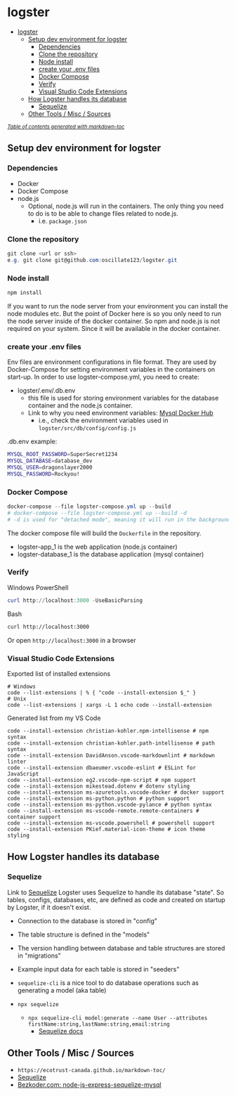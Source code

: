 # logster

- [logster](#logster)
  * [Setup dev environment for logster](#setup-dev-environment-for-logster)
    + [Dependencies](#dependencies)
    + [Clone the repository](#clone-the-repository)
    + [Node install](#node-install)
    + [create your .env files](#create-your-env-files)
    + [Docker Compose](#docker-compose)
    + [Verify](#verify)
    + [Visual Studio Code Extensions](#visual-studio-code-extensions)
  * [How Logster handles its database](#how-logster-handles-its-database)
    + [Sequelize](#sequelize)
  * [Other Tools / Misc / Sources](#other-tools---misc---sources)

<small><i><a href='http://ecotrust-canada.github.io/markdown-toc/'>Table of contents generated with markdown-toc</a></i></small>

## Setup dev environment for logster

### Dependencies

- Docker
- Docker Compose
- node.js
  - Optional, node.js will run in the containers. The only thing you need to do is to be able to change files related to node.js.
    - i.e. `package.json`

### Clone the repository

```PowerShell
git clone <url or ssh>
e.g. git clone git@github.com:oscillate123/logster.git
```

### Node install

```PowerShell
npm install
```

If you want to run the node server from your environment you can install the node modules etc. But the point of Docker here is so you only need to run the node server inside of the docker container. So npm and node.js is not required on your system. Since it will be available in the docker container.

### create your .env files

Env files are environment configurations in file format. They are used by Docker-Compose for setting environment variables in the containers on start-up.
In order to use logster-compose.yml, you need to create:

- logster/.env/.db.env
  - this file is used for storing environment variables for the database container and the node.js container.
  - Link to why you need environment variables: [Mysql Docker Hub](https://hub.docker.com/_/mysql#Environment-Variables)
    - i.e., check the environment variables used in `logster/src/db/config/config.js`

.db.env example:

```bash
MYSQL_ROOT_PASSWORD=SuperSecret1234
MYSQL_DATABASE=database_dev
MYSQL_USER=dragonslayer2000
MYSQL_PASSWORD=Rockyou!
```

### Docker Compose

```PowerShell
docker-compose --file logster-compose.yml up --build
# docker-compose --file logster-compose.yml up --build -d
# -d is used for "detached mode", meaning it will run in the background
```

The docker compose file will build the `Dockerfile` in the repository.

- logster-app_1 is the web application (node.js container)
- logster-database_1 is the database application (mysql container)

### Verify

Windows PowerShell

```PowerShell
curl http://localhost:3000 -UseBasicParsing
```

Bash

```bash
curl http://localhost:3000
```

Or open `http://localhost:3000` in a browser

### Visual Studio Code Extensions

Exported list of installed extensions

```Shell
# Windows
code --list-extensions | % { "code --install-extension $_" }
# Unix
code --list-extensions | xargs -L 1 echo code --install-extension
```

Generated list from my VS Code

```Shell
code --install-extension christian-kohler.npm-intellisense # npm syntax
code --install-extension christian-kohler.path-intellisense # path syntax
code --install-extension DavidAnson.vscode-markdownlint # markdown linter
code --install-extension dbaeumer.vscode-eslint # ESLint for JavaScript
code --install-extension eg2.vscode-npm-script # npm support
code --install-extension mikestead.dotenv # dotenv styling
code --install-extension ms-azuretools.vscode-docker # docker support
code --install-extension ms-python.python # python support
code --install-extension ms-python.vscode-pylance # python syntax
code --install-extension ms-vscode-remote.remote-containers # container support
code --install-extension ms-vscode.powershell # powershell support
code --install-extension PKief.material-icon-theme # icon theme styling
```

## How Logster handles its database

### Sequelize

Link to [Sequelize](https://sequelize.org)
Logster uses Sequelize to handle its database "state". So tables, configs, databases, etc, are defined as code and created on startup by Logster, if it doesn't exist.

- Connection to the database is stored in "config"
- The table structure is defined in the "models"
- The version handling between database and table structures are stored in "migrations"
- Example input data for each table is stored in "seeders"

- `sequelize-cli` is a nice tool to do database operations such as generating a model (aka table)
- `npx sequelize`
  - `npx sequelize-cli model:generate --name User --attributes firstName:string,lastName:string,email:string`
    - [Sequelize docs](https://sequelize.org/v5/manual/migrations.html#creating-first-model--and-migration-)

## Other Tools / Misc / Sources

- `https://ecotrust-canada.github.io/markdown-toc/`
- [Sequelize](https://sequelize.org/master/manual/migrations.html#installing-the-cli)
- [Bezkoder.com: node-js-express-sequelize-mysql](https://www.bezkoder.com/node-js-express-sequelize-mysql/)
